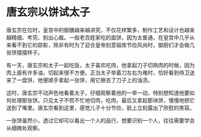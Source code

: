 # 唐玄宗以饼试太子

唐玄宗在位时，皇宫中的御膳越来越讲究，不仅花样繁多，制作工艺和设计也越来越精细、考究、别出心裁。一般老百姓家吃的面饼，因为太普通，在皇宫中几乎从来看不到它的踪影，除非有时为了迎合皇帝刻意锻炼节俭风尚时，御厨们才会做几张饼摆摆样子。 

有一天，唐玄宗和太子一起吃饭，太子喜欢吃肉，他拿起刀子切熟肉的时候，因为肉上面有许多油，切起来很不方便。正当太子举着刀左右为难时，恰好看到侍卫送来了一盘饼，他便顺手拿起一张饼，用它擦去了刀子上的油渍。 

这时，唐玄宗不动声色地看着太子，仔细观察着他的一举一动，特别想知道他要如何处理那张饼。只见太子不慌不忙地切肉，吃肉，最后又拿起那块饼，慢慢地把它送到了嘴里。唐玄宗看到这里，感觉儿子十分节俭，脸上立刻露出了欣慰的笑容。 

一张饼虽然小，透过它却可以看出一个人的品行，想要识别一个人，往往需要学会从细微处观察。